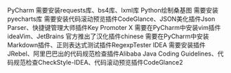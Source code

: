 PyCharm
需要安装requests库、bs4库、lxml库
Python绘制桑基图 需要安装pyecharts库
需要安装代码滚动预览插件CodeGlance、JSON美化插件Json Parser、快捷键管理大师插件Key Promoter X
需要在PyCharm中安装vim插件ideaVim、JetBrains 官方推出了汉化插件chinese
需要在PyCharm中安装Markdown插件、正则表达式测试插件RegexpTester
IDEA
需要安装插件JRebel、阿里巴巴出的代码规范检查插件Alibaba Java Coding Guidelines、代码规范检查CheckStyle-IDEA、代码滚动预览插件CodeGlance2

